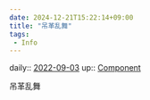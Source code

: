 ```yaml
---
date: 2024-12-21T15:22:14+09:00
title: "吊革乱舞"
tags:
 - Info
---
```


daily:: [2022-09-03](Daily_Note/2022-09-03.md)
up:: [Component](Bar/Novel/Chaos/Component.md)

吊革乱舞